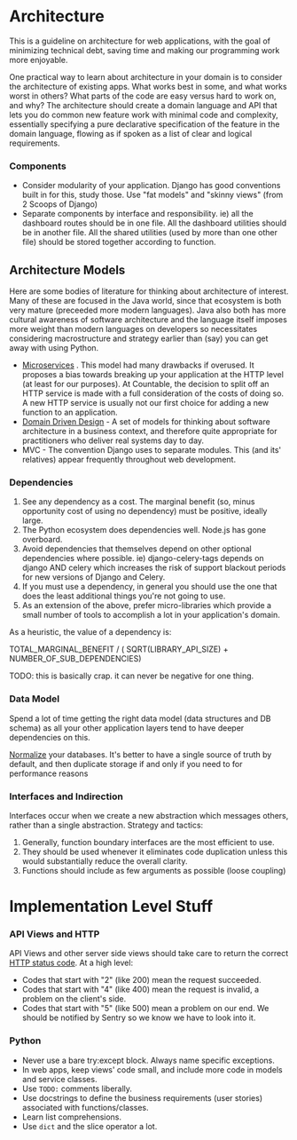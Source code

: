 # Architecture

This is a guideline on architecture for web applications, with the goal of minimizing technical debt, saving time and making our programming work more enjoyable.

One practical way to learn about architecture in your domain is to consider the architecture of existing apps. What works best in some, and what works worst in others? What parts of the code are easy versus hard to work on, and why? The architecture should create a domain language and API that lets you do common new feature work with minimal code and complexity, essentially specifying a pure declarative specification of the feature in the domain language, flowing as if spoken as a list of clear and logical requirements.

### Components

  * Consider modularity of your application. Django has good conventions built in for this, study those. Use "fat models" and "skinny views" (from 2 Scoops of Django)
  * Separate components by interface and responsibility. ie) all the dashboard routes should be in one file. All the dashboard utilities should be in another file. All the shared utilities (used by more than one other file) should be stored together according to function.

## Architecture Models
Here are some bodies of literature for thinking about architecture of interest. Many of these are focused in the Java world, since that ecosystem is both very mature (preceeded more modern languages). Java also both has more cultural awareness of software architecture and the language itself imposes more weight than modern languages on developers so necessitates considering macrostructure and strategy earlier than (say) you can get away with using Python.
  * [Microservices](https://dwmkerr.com/the-death-of-microservice-madness-in-2018/) . This model had many drawbacks if overused. It proposes a bias towards breaking up your application at the HTTP level (at least for our purposes). At Countable, the decision to split off an HTTP service is made with a full consideration of the costs of doing so. A new HTTP service is usually not our first choice for adding a new function to an application.
  * [Domain Driven Design](https://dddcommunity.org/book/evans_2003/) - A set of models for thinking about software architecture in a business context, and therefore quite appropriate for practitioners who deliver real systems day to day.
  * MVC - The convention Django uses to separate modules. This (and its' relatives) appear frequently throughout web development.
 
### Dependencies

1. See any dependency as a cost. The marginal benefit (so, minus opportunity cost of using no dependency) must be positive, ideally large.
2. The Python ecosystem does dependencies well. Node.js has gone overboard.
3. Avoid dependencies that themselves depend on other optional dependencies where possible. ie) django-celery-tags depends on django AND celery which increases the risk of support blackout periods for new versions of Django and Celery.
4. If you must use a dependency, in general you should use the one that does the least additional things you're not going to use.
5. As an extension of the above, prefer micro-libraries which provide a small number of tools to accomplish a lot in your application's domain.

As a heuristic, the value of a dependency is:

TOTAL_MARGINAL_BENEFIT / ( SQRT(LIBRARY_API_SIZE) + NUMBER_OF_SUB_DEPENDENCIES)

TODO: this is basically crap. it can never be negative for one thing.

### Data Model

Spend a lot of time getting the right data model (data structures and DB schema) as all your other application layers tend to have deeper dependencies on this.

[Normalize](https://en.wikipedia.org/wiki/Database_normalization) your databases. It's better to have a single source of truth by default, and then duplicate storage if and only if you need to for performance reasons

### Interfaces and Indirection

Interfaces occur when we create a new abstraction which messages others, rather than a single abstraction. Strategy and tactics:

1. Generally, function boundary interfaces are the most efficient to use.
2. They should be used whenever it eliminates code duplication unless this would substantially reduce the overall clarity.
3. Functions should include as few arguments as possible (loose coupling)

# Implementation Level Stuff

### API Views and HTTP

API Views and other server side views should take care to return the correct [HTTP status code](https://en.wikipedia.org/wiki/List_of_HTTP_status_codes). At a high level:
  * Codes that start with "2" (like 200) mean the request succeeded.
  * Codes that start with "4" (like 400) mean the request is invalid, a problem on the client's side.
  * Codes that start with "5" (like 500) mean a problem on our end. We should be notified by Sentry so we know we have to look into it.
  
### Python

  * Never use a bare try:except block. Always name specific exceptions.
  * In web apps, keep views' code small, and include more code in models and service classes.
  * Use `TODO:` comments liberally.
  * Use docstrings to define the business requirements (user stories) associated with functions/classes.
  * Learn list comprehensions.
  * Use `dict` and the slice operator a lot.
